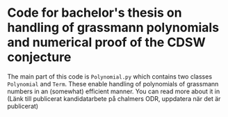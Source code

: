 # Code for bachelor's thesis on handling of grassmann polynomials and numerical proof of the CDSW conjecture

The main part of this code is ```Polynomial.py``` which contains two classes ```Polynomial``` and ```Term```.
These enable handling of polynomials of grassmann numbers in an (somewhat) efficient manner.
You can read more about it in (Länk till publicerat kandidatarbete på chalmers ODR, uppdatera när det är publicerat)
